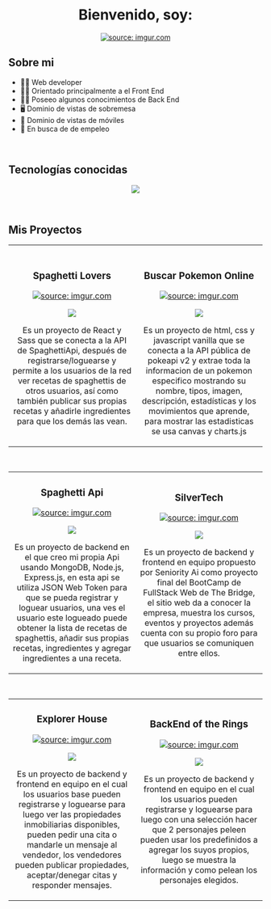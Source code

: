 <div align="center">
<h1 align="center">Bienvenido, soy: </h1>
<a href=""><img src="https://i.imgur.com/XiktXlR.png" title="source: imgur.com" /></a>
</div>

## Sobre mi
 
- 🧑‍💻 Web developer
- 🤵‍♂️ Orientado principalmente a el Front End 
- 👨‍🔧 Poseeo algunos conocimientos de Back End
- 🖥️ Dominio de vistas de sobremesa
- 📲 Dominio de vistas de móviles
- 💼 En busca de de empeleo
<br>

## Tecnologías conocidas
<!--tech stack icons-->
<p align="center">
  <a href="https://skillicons.dev">
    <img src="https://skillicons.dev/icons?i=vscode,bash,html,css,js,git,github,docker,npm,nodejs,express,mysql,mongodb,postman,vite,react,sass,linkedin&perline=9" />
  </a>
</p>
<br>
<!-------------------------->

## Mis Proyectos 
<table>
<tr>
<td width="50%">
<h3 align="center">Spaghetti Lovers</h3>
<div align="center">
<a href="https://github.com/LuisFPE/SpaghettiLovers" target="_blank">
<img src="https://i.imgur.com/l8Clmfs.png" title="source: imgur.com" />
</a>
<p>
<a href="https://github.com/LuisFPE/SpaghettiLovers" target="_blank">
<img src="https://img.shields.io/badge/CÓDIGO-ff9?style=for-the-badge&logo=github&logoColor=white&labelColor=rgb(204, 133, 255)&color=rgb(204, 133, 255)">
</a>
</p>
<p>Es un proyecto de React y Sass que se conecta a la API de SpaghettiApi, después de registrarse/loguearse y permite a los usuarios de la red ver recetas de spaghettis de otros usuarios, así como también publicar sus propias recetas y añadirle ingredientes para que los demás las vean.</p>
</div>
                                                                                      
</td>

<td width="50%">
               <br>
<h3 align="center">Buscar Pokemon Online</h3>
<div align="center">
<a href="https://github.com/LuisFPE/BuscarPokemonOnline.com" target="_blank">
<img src="https://i.imgur.com/vBqxiv1.png" title="source: imgur.com" />
</a>
<p>
<a href="https://github.com/LuisFPE/BuscarPokemonOnline.com" target="_blank">
<img src="https://img.shields.io/badge/CÓDIGO-ff9?style=for-the-badge&logo=github&logoColor=white&labelColor=rgb(38, 109, 211)&color=rgb(38, 109, 211)">
</a>
</p>
<p>Es un proyecto de html, css y javascript vanilla que se conecta a la API pública de pokeapi v2 y extrae toda la informacion de un pokemon especifico mostrando su nombre, tipos, imagen, descripción, estadísticas y los movimientos que aprende, para mostrar las estadisticas se usa canvas y charts.js</p>
</div>                                                             
</table>                                                                                 
</div>
<br>

<table>
<tr>
<td width="50%">
<h3 align="center">Spaghetti Api</h3>
<div align="center">
<a href="https://github.com/LuisFPE/SpaghettiApi" target="_blank">
<img src="https://i.imgur.com/Z7LXiKv.png" title="source: imgur.com" />
</a>
<p>
<a href="https://github.com/LuisFPE/SpaghettiApi" target="_blank">
<img src="https://img.shields.io/badge/CÓDIGO-ff9?style=for-the-badge&logo=github&logoColor=white&labelColor=rgb(38, 109, 211)&color=rgb(38, 109, 211)">
</a>
</p>
<p>Es un proyecto de backend en el que creo mi propia Api usando MongoDB, Node.js, Express.js, en esta api se utiliza JSON Web Token para que se pueda registrar y loguear usuarios, una ves el usuario este logueado puede obtener la lista de recetas de spaghettis, añadir sus propias recetas, ingredientes y agregar ingredientes a una receta.</p>
</div>
                                                                                      
</td>       

<td width="50%">
<h3 align="center">SilverTech</h3>
<div align="center">
<a href="https://github.com/LuisFPE/SeniorityAi" target="_blank">
<img src="https://i.imgur.com/zpxMcd4.png" title="source: imgur.com" />
</a>
<p>
<a href="https://github.com/LuisFPE/SeniorityAi" target="_blank">
<img src="https://img.shields.io/badge/CÓDIGO-ff9?style=for-the-badge&logo=github&logoColor=white&labelColor=rgb(204, 133, 255)&color=rgb(204, 133, 255)">
</a>
</p>
<p>Es un proyecto de backend y frontend en equipo propuesto por Seniority Ai como proyecto final del BootCamp de FullStack Web de The Bridge, el sitio web da a conocer la empresa, muestra los cursos, eventos y proyectos además cuenta con su propio foro para que usuarios se comuniquen entre ellos.</p>

</div>
                                                                                      
</td>  
</table>                                                                                 
</div>
<br>

<table>
<tr>
<td width="50%">
<h3 align="center">Explorer House</h3>
<div align="center">
<a href="https://github.com/LuisFPE/explorer-house" target="_blank">
<img src="https://i.imgur.com/7XRieMK.png" title="source: imgur.com" />
</a>
<p>
<a href="https://github.com/LuisFPE/explorer-house" target="_blank">
<img src="https://img.shields.io/badge/CÓDIGO-ff9?style=for-the-badge&logo=github&logoColor=white&labelColor=rgb(204, 133, 255)&color=rgb(204, 133, 255)">
</a>
</p>
<p>Es un proyecto de backend y frontend en equipo en el cual los usuarios base pueden registrarse y loguearse para luego ver las propiedades inmobiliarias disponibles, pueden pedir una cita o mandarle un mensaje al vendedor, los vendedores pueden publicar propiedades, aceptar/denegar citas y responder mensajes.</p>
</div>
                                                                                      
</td>       

<td width="50%">
<h3 align="center">BackEnd of the Rings</h3>
<div align="center">
<a href="https://github.com/LuisFPE/BackendOfTheRings" target="_blank">
<img src="https://i.imgur.com/0cPTQVh.png" title="source: imgur.com" />
</a>
<p>
<a href="https://github.com/LuisFPE/BackendOfTheRings" target="_blank">
<img src="https://img.shields.io/badge/CÓDIGO-ff9?style=for-the-badge&logo=github&logoColor=white&labelColor=rgb(38, 109, 211)&color=rgb(38, 109, 211)">
</a>
</p>
<p>Es un proyecto de backend y frontend en equipo en el cual los usuarios pueden registrarse y loguearse para luego con una selección hacer que 2 personajes peleen pueden usar los predefinidos a agregar los suyos propios, luego se muestra la información y como pelean los personajes elegidos.</p>

</div>
                                                                                      
</td>  
</table>                                                                                 
</div>
<br>


